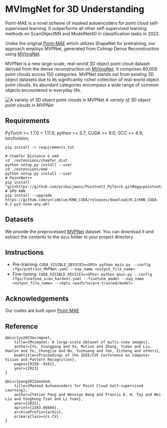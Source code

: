 # MVImgNet for 3D Understanding
Point-MAE is a novel scheme of masked autoencoders for point cloud self-supervised learning. It outperforms all other self-supervised learning methods on ScanObjectNN and ModelNet40 in classification tasks in 2022.

Unlike the original [Point-MAE](https://github.com/Pang-Yatian/Point-MAE) which utilizes ShapeNet for pretraining, our approach employs MVPNet, generated from Colmap Dense Reconstruction using [MVImgNet](https://github.com/GAP-LAB-CUHK-SZ/MVImgNet). 

MVPNet is a new large-scale, real-world 3D object point cloud dataset derived from the dense reconstruction on [MVImgNet](https://github.com/GAP-LAB-CUHK-SZ/MVImgNet). It comprises 80,000 point clouds across 150 categories. MVPNet stands out from existing 3D object datasets due to its significantly richer collection of real-world object point clouds. Its abundant categories encompass a wide range of common objects encountered in everyday life.

![A variety of 3D object point clouds in MVPNet](figure/mvp_ds.png)
*A variety of 3D object point clouds in MVPNet*

## Requirements
PyTorch >= 1.7.0 < 1.11.0;
python >= 3.7;
CUDA >= 9.0;
GCC >= 4.9;
torchvision;

```
pip install -r requirements.txt
```

```
# Chamfer Distance & emd
cd ./extensions/chamfer_dist
python setup.py install --user
cd ./extensions/emd
python setup.py install --user
# PointNet++
pip install "git+https://github.com/erikwijmans/Pointnet2_PyTorch.git#egg=pointnet2_ops&subdirectory=pointnet2_ops_lib"
# GPU kNN
pip install --upgrade https://github.com/unlimblue/KNN_CUDA/releases/download/0.2/KNN_CUDA-0.2-py3-none-any.whl
```

## Datasets

We provide the preprocessed [MVPNet](link_to_MVPNet_dataset) dataset. You can download it and extract the contents to the `data` folder in your project directory.

## Instructions
* Pre-training: ``CUDA_VISIBLE_DEVICES=<GPU> python main.py --config cfgs/pretrain_MVPNet.yaml --exp_name <output_file_name>``
* Fine-tuning: ``CUDA_VISIBLE_DEVICES=<GPUs> python main.py --config cfgs/finetune_scan_hardest.yaml --finetune_model --exp_name <output_file_name> --ckpts <path/to/pre-trained/model>``



## Acknowledgements

Our codes are built upon [Point-MAE](https://github.com/Pang-Yatian/Point-MAE)

## Reference
```
@misc{yu2023mvimgnet,
    title={Mvimgnet: A large-scale dataset of multi-view images},
    author={Yu, Xianggang and Xu, Mutian and Zhang, Yidan and Liu, Haolin and Ye, Chongjie and Wu, Yushuang and Yan, Zizheng and others},
    booktitle={Proceedings of the IEEE/CVF Conference on Computer Vision and Pattern Recognition},
    pages={9150--9161},
    year={2023}
}
```
```
@misc{pang2022masked,
    title={Masked Autoencoders for Point Cloud Self-supervised Learning},
    author={Yatian Pang and Wenxiao Wang and Francis E. H. Tay and Wei Liu and Yonghong Tian and Li Yuan},
    year={2022},
    eprint={2203.06604},
    archivePrefix={arXiv},
    primaryClass={cs.CV}
}
```
